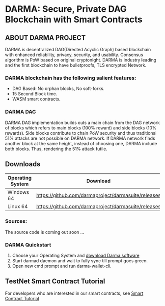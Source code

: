 # DARMA: Secure, Private DAG Blockchain with Smart Contracts
## ABOUT DARMA PROJECT
DARMA is decentralized DAG(Directed Acyclic Graph) based blockchain with enhanced reliability, privacy, security, and usability. Consensus algorithm is PoW based on original cryptonight. DARMA is industry leading and the first blockchain to have bulletproofs, TLS encrypted Network.

### DARMA blockchain has the following salient features:
 - DAG Based: No orphan blocks, No soft-forks.
 - 15 Second Block time.
 - WASM smart contracts. 

### DARMA DAG
DARMA DAG implementation builds outs a main chain from the DAG network of blocks which refers to main blocks (100% reward) and side blocks (10% rewards). Side blocks contribute to chain PoW security and thus traditional 51% attacks are not possible on DARMA network. If DARMA network finds another block at the same height, instead of choosing one, DARMA include both blocks. Thus, rendering the 51% attack futile.

## Downloads
| Operating System | Download                                 |
| ---------------- | ---------------------------------------- |
| Windows 64       | https://github.com/darmaproject/darmasuite/releases |
| Linux 64         | https://github.com/darmaproject/darmasuite/releases |

### Sources:

The source code is coming out soon ...

### DARMA Quickstart
1. Choose your Operating System and [download Darma software](https://github.com/darmaproject/darmasuite/releases)
2. Start darmad daemon and wait to fully sync till prompt goes green.
3. Open new cmd prompt and run darma-wallet-cli.

## TestNet Smart Contract Tutorial 

For developers who are interested in our smart contracts, see [Smart Contract Tutorial](https://github.com/darmaproject/wiki/blob/master/contract-dev.md)